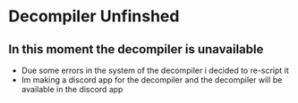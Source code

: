 # Decompiler Unfinshed
## In this moment the decompiler is unavailable

- Due some errors in the system of the decompiler i decided to re-script it
- Im making a discord app for the decompiler and the decompiler will be available in the discord app
